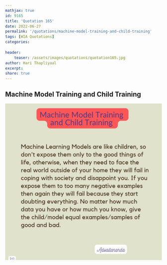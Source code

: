 ```yaml
---
mathjax: true
id: 9165
title: 'Quotation 165'
date: 2022-06-27
permalink: '/quotations/machine-model-training-and-child-training'
tags: [WIA Quotations] 
categories: 

header:
    teaser: /assets/images/quotations/quotation165.jpg
author: Hari Thapliyaal 
excerpt:
share: true 
---
```


## Machine Model Training and Child Training

![Machine Model Training and Child Training](/assets/images/quotations/quotation165.jpg)
